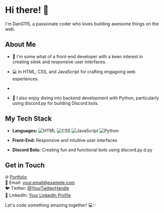 # Hi there! 👋

I'm DanG115, a passionate coder who loves building awesome things on the web.

## About Me

- 🚀 I'm some what of a front-end developer with a keen interest in creating sleek and responsive user interfaces.
- 💻  in HTML, CSS, and JavaScript for crafting engagxing web experiences.

- 
- 🐍 I also enjoy diving into backend development with Python, particularly using discord.py for building Discord bots.

## My Tech Stack

- **Languages:**
  ![HTML](https://img.shields.io/badge/HTML-5-blue?style=flat&logo=html5&logoColor=white)
  ![CSS](https://img.shields.io/badge/CSS-3-blue?style=flat&logo=css3&logoColor=white)
  ![JavaScript](https://img.shields.io/badge/JavaScript-ES6-yellow?style=flat&logo=javascript&logoColor=white)
  ![Python](https://img.shields.io/badge/Python-3.7%2B-blue?style=flat&logo=python&logoColor=white)

- **Front-End:** Responsive and intuitive user interfaces

- **Discord Bots:** Creating fun and functional bots using discord.py
d.py

## Get in Touch

🌐 [Portfolio](https://yourportfolio.com)  
📧 Email: your.email@example.com  
🐦 Twitter: [@YourTwitterHandle](https://twitter.com/YourTwitterHandle)  
👔 LinkedIn: [Your LinkedIn Profile](https://www.linkedin.com/in/yourlinkedinprofile)

Let's code something amazing together! 💻✨
